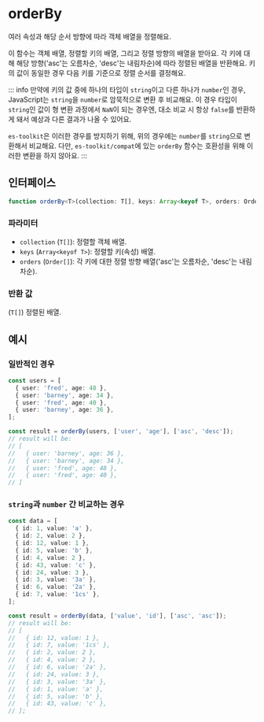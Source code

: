 # orderBy

여러 속성과 해당 순서 방향에 따라 객체 배열을 정렬해요.

이 함수는 객체 배열, 정렬할 키의 배열, 그리고 정렬 방향의 배열을 받아요.
각 키에 대해 해당 방향('asc'는 오름차순, 'desc'는 내림차순)에 따라 정렬된 배열을 반환해요.
키의 값이 동일한 경우 다음 키를 기준으로 정렬 순서를 결정해요.

::: info
만약에 키의 값 중에 하나의 타입이 `string`이고 다른 하나가 `number`인 경우, JavaScript는 `string`을 `number`로 암묵적으로 변환 후 비교해요. 이 경우 타입이 `string`인 값이 형 변환 과정에서 `NaN`이 되는 경우엔, 대소 비교 시 항상 `false`를 반환하게 돼서 예상과 다른 결과가 나올 수 있어요.

`es-toolkit`은 이러한 경우를 방지하기 위해, 위의 경우에는 `number`를 `string`으로 변환해서 비교해요. 다만, `es-toolkit/compat`에 있는 `orderBy` 함수는 호환성을 위해 이러한 변환을 하지 않아요.
:::

## 인터페이스

```typescript
function orderBy<T>(collection: T[], keys: Array<keyof T>, orders: Order[]): T[];
```

### 파라미터

- `collection` (`T[]`): 정렬할 객체 배열.
- `keys` (`Array<keyof T>`): 정렬할 키(속성) 배열.
- `orders` (`Order[]`): 각 키에 대한 정렬 방향 배열('asc'는 오름차순, 'desc'는 내림차순).

### 반환 값

(`T[]`) 정렬된 배열.

## 예시

### 일반적인 경우

```typescript
const users = [
  { user: 'fred', age: 48 },
  { user: 'barney', age: 34 },
  { user: 'fred', age: 40 },
  { user: 'barney', age: 36 },
];

const result = orderBy(users, ['user', 'age'], ['asc', 'desc']);
// result will be:
// [
//   { user: 'barney', age: 36 },
//   { user: 'barney', age: 34 },
//   { user: 'fred', age: 48 },
//   { user: 'fred', age: 40 },
// ]
```

### `string`과 `number` 간 비교하는 경우

```typescript
const data = [
  { id: 1, value: 'a' },
  { id: 2, value: 2 },
  { id: 12, value: 1 },
  { id: 5, value: 'b' },
  { id: 4, value: 2 },
  { id: 43, value: 'c' },
  { id: 24, value: 3 },
  { id: 3, value: '3a' },
  { id: 6, value: '2a' },
  { id: 7, value: '1cs' },
];

const result = orderBy(data, ['value', 'id'], ['asc', 'asc']);
// result will be:
// [
//   { id: 12, value: 1 },
//   { id: 7, value: '1cs' },
//   { id: 2, value: 2 },
//   { id: 4, value: 2 },
//   { id: 6, value: '2a' },
//   { id: 24, value: 3 },
//   { id: 3, value: '3a' },
//   { id: 1, value: 'a' },
//   { id: 5, value: 'b' },
//   { id: 43, value: 'c' },
// ];
```
